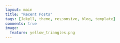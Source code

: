 ```yaml
---
layout: main
title: "Recent Posts"
tags: [Jekyll, theme, responsive, blog, template]
comments: true
image:
  feature: yellow_triangles.png
---
```

<!-- layout: home -->